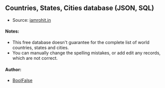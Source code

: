 
## Countries, States, Cities database (JSON, SQL)

- Source: [iamrohit.in](http://www.iamrohit.in/tag/php-ajax-country-state-city-dropdown)

#### Notes: 

- This free database doesn't guarantee for the complete list of world countries, states and cities.
- You can manually change the spelling mistakes, or add edit any records, which are not correct.

#### Author:

- [BoolFalse](https://boolfalse.com/)
